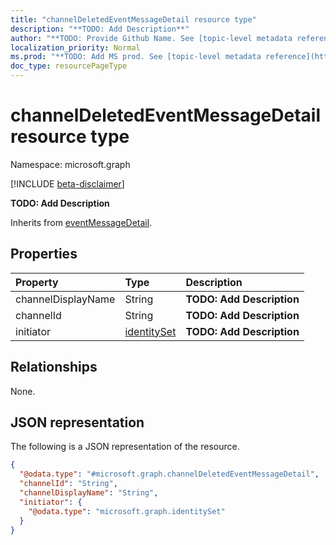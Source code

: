 ```yaml
---
title: "channelDeletedEventMessageDetail resource type"
description: "**TODO: Add Description**"
author: "**TODO: Provide Github Name. See [topic-level metadata reference](https://msgo.azurewebsites.net/add/document/guidelines/metadata.html#topic-level-metadata)**"
localization_priority: Normal
ms.prod: "**TODO: Add MS prod. See [topic-level metadata reference](https://msgo.azurewebsites.net/add/document/guidelines/metadata.html#topic-level-metadata)**"
doc_type: resourcePageType
---
```


# channelDeletedEventMessageDetail resource type

Namespace: microsoft.graph

[!INCLUDE [beta-disclaimer](../../includes/beta-disclaimer.md)]

**TODO: Add Description**


Inherits from [eventMessageDetail](../resources/eventmessagedetail.md).

## Properties
|Property|Type|Description|
|:---|:---|:---|
|channelDisplayName|String|**TODO: Add Description**|
|channelId|String|**TODO: Add Description**|
|initiator|[identitySet](../resources/identityset.md)|**TODO: Add Description**|

## Relationships
None.

## JSON representation
The following is a JSON representation of the resource.
<!-- {
  "blockType": "resource",
  "@odata.type": "microsoft.graph.channelDeletedEventMessageDetail"
}
-->
``` json
{
  "@odata.type": "#microsoft.graph.channelDeletedEventMessageDetail",
  "channelId": "String",
  "channelDisplayName": "String",
  "initiator": {
    "@odata.type": "microsoft.graph.identitySet"
  }
}
```

